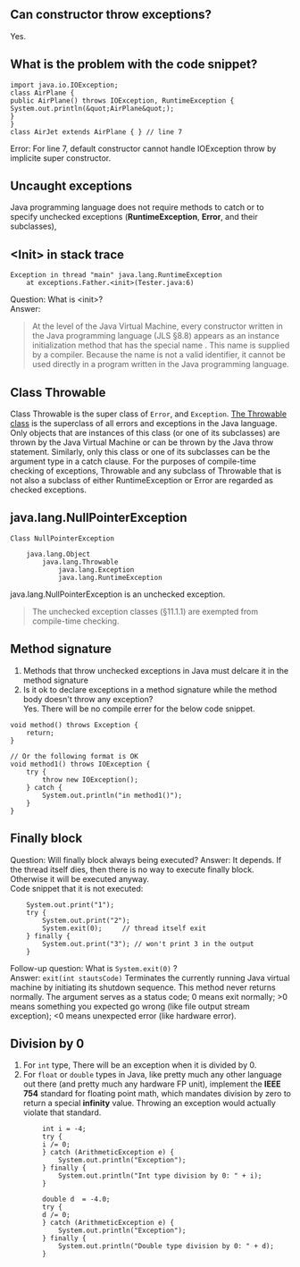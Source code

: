 ## Can constructor throw exceptions?  
Yes. 

## What is the problem with the code snippet? 
```
import java.io.IOException;
class AirPlane {
public AirPlane() throws IOException, RuntimeException {
System.out.println(&quot;AirPlane&quot;);
}
}
class AirJet extends AirPlane { } // line 7
```  
Error: For line 7, default constructor cannot handle IOException throw by implicite super constructor. 

## Uncaught exceptions
Java programming language does not require methods to catch or to specify unchecked exceptions (**RuntimeException**, **Error**, and their subclasses),

## \<Init> in stack trace
```
Exception in thread "main" java.lang.RuntimeException
	at exceptions.Father.<init>(Tester.java:6)
```
Question: What is \<init>?  
Answer:  
> At the level of the Java Virtual Machine, every constructor written in the Java programming language (JLS §8.8) appears as an instance initialization method that has the special name <init>. This name is supplied by a compiler. Because the name is not a valid identifier, it cannot be used directly in a program written in the Java programming language.  

## Class Throwable 
Class Throwable is the super class of `Error`, and `Exception`. 
[The Throwable class](http://docs.oracle.com/javase/7/docs/api/java/lang/Throwable.html) is the superclass of all errors and exceptions in the Java language. Only objects that are instances of this class (or one of its subclasses) are thrown by the Java Virtual Machine or can be thrown by the Java throw statement. Similarly, only this class or one of its subclasses can be the argument type in a catch clause. For the purposes of compile-time checking of exceptions, Throwable and any subclass of Throwable that is not also a subclass of either RuntimeException or Error are regarded as checked exceptions.

## java.lang.NullPointerException
```
Class NullPointerException

	java.lang.Object
		java.lang.Throwable
			java.lang.Exception
			java.lang.RuntimeException
```  
java.lang.NullPointerException is an unchecked exception. 
> The unchecked exception classes (§11.1.1) are exempted from compile-time checking.  

## Method signature
1. Methods that throw unchecked exceptions in Java must delcare it in the method signature
2. Is it ok to declare exceptions in a method signature while the method body doesn't throw any exception?  
Yes.  There will be no compile errer for the below code snippet. 
```
void method() throws Exception {
	return; 
}

// Or the following format is OK
void method1() throws IOException {
	try {
		throw new IOException();
	} catch {
		System.out.println("in method1()");
	}
}
```

## Finally block
Question: Will finally block always being executed? 
Answer: It depends. If the thread itself dies, then there is no way to execute finally block. Otherwise it will be executed anyway.  
Code snippet that it is not executed:  
```
	System.out.print("1");
	try {
		System.out.print("2");
		System.exit(0);	    // thread itself exit 
	} finally {
		System.out.print("3"); // won't print 3 in the output 
	}
```  
Follow-up question: What is `System.exit(0)` ?  
Answer: `exit(int stautsCode)` Terminates the currently running Java virtual machine by initiating its shutdown sequence. This method never returns normally. The argument serves as a status code; 0 means exit normally; >0 means something you expected go wrong (like file output stream exception); <0 means unexpected error (like hardware error). 

## Division by 0
1. For `int` type, There will be an exception when it is divided by 0. 
2. For `float` or `double` types in Java, like pretty much any other language out there (and pretty much any hardware FP unit), implement the **IEEE 754** standard for floating point math, which mandates division by zero to return a special **infinity** value. Throwing an exception would actually violate that standard.  
```
		int i = -4;
		try {
		i /= 0;
		} catch (ArithmeticException e) {
			System.out.println("Exception");
		} finally {
			System.out.println("Int type division by 0: " + i);
		}
		
		double d  = -4.0;
		try {
		d /= 0;
		} catch (ArithmeticException e) {
			System.out.println("Exception");
		} finally {
			System.out.println("Double type division by 0: " + d);
		}
```

